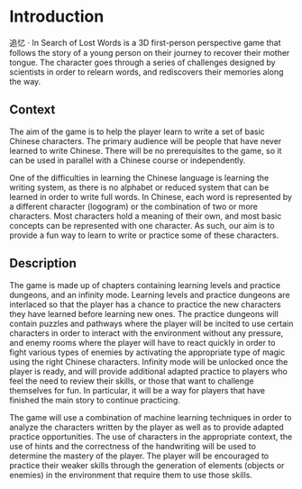 # Introduction

追忆 · In Search of Lost Words is a 3D first-person perspective game that follows the story of a young person on their journey to recover their mother tongue. The character goes through a series of challenges designed by scientists in order to relearn words, and rediscovers their memories along the way.

## Context
The aim of the game is to help the player learn to write a set of basic Chinese characters. The primary audience will be people that have never learned to write Chinese. There will be no prerequisites to the game, so it can be used in parallel with a Chinese course or independently.

One of the difficulties in learning the Chinese language is learning the writing system, as there is no alphabet or reduced system that can be learned in order to write full words. In Chinese, each word is represented by a different character (logogram) or the combination of two or more characters. Most characters hold a meaning of their own, and most basic concepts can be represented with one character. As such, our aim is to provide a fun way to learn to write or practice some of these characters. 

## Description
The game is made up of chapters containing learning levels and practice dungeons, and an infinity mode. Learning levels and practice dungeons are interlaced so that the player has a chance to practice the new characters they have learned before learning new ones. The practice dungeons will contain puzzles and pathways where the player will be incited to use certain characters in order to interact with the environment without any pressure, and enemy rooms where the player will have to react quickly in order to fight various types of enemies by activating the appropriate type of magic using the right Chinese characters. Infinity mode will be unlocked once the player is ready, and will provide additional adapted practice to players who feel the need to review their skills, or those that want to challenge themselves for fun. In particular, it will be a way for players that have finished the main story to continue practicing. 

The game will use a combination of machine learning techniques in order to analyze the characters written by the player as well as to provide adapted practice opportunities. The use of characters in the appropriate context, the use of hints and the correctness of the handwriting will be used to determine the mastery of the player. The player will be encouraged to practice their weaker skills through the generation of elements (objects or enemies) in the environment that require them to use those skills.  
